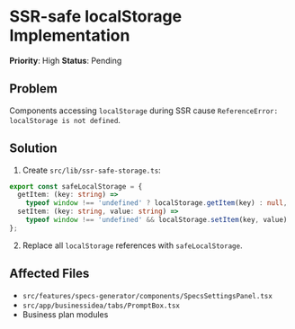 # SSR-safe localStorage Implementation

**Priority**: High
**Status**: Pending

## Problem
Components accessing `localStorage` during SSR cause `ReferenceError: localStorage is not defined`.

## Solution
1. Create `src/lib/ssr-safe-storage.ts`:
```typescript
export const safeLocalStorage = {
  getItem: (key: string) => 
    typeof window !== 'undefined' ? localStorage.getItem(key) : null,
  setItem: (key: string, value: string) => 
    typeof window !== 'undefined' && localStorage.setItem(key, value)
};
```
2. Replace all `localStorage` references with `safeLocalStorage`.

## Affected Files
- `src/features/specs-generator/components/SpecsSettingsPanel.tsx`
- `src/app/businessidea/tabs/PromptBox.tsx`
- Business plan modules
